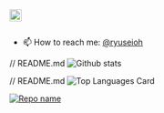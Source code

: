 
<a href="ryuseiohh@gmail.com">
  <img align="left" alt="Ryusei Oh | Gmail" width="21px" src="https://raw.githubusercontent.com/ryuseioh/ryuseioh/master/assets/gmail.png"/>
</a>

<br />
<br />

- 📫 How to reach me: <a href="ryuseiohh@gmail.com">@ryuseioh</a> 

// README.md
![Github stats](https://github-readme-stats.vercel.app/api?username=RyuseiOh&theme=highcontrast&show_icons=true&count_private=true)
 
// README.md
![Top Languages Card](https://github-readme-stats.vercel.app/api/top-langs/?username=RyuseiOh&layout=compact)

[![Repo name](https://github-readme-stats.vercel.app/api/pin/?username=RyuseiOh&repo=repo-name)](https://github.com/RyuseiOh/repo-name)
 


